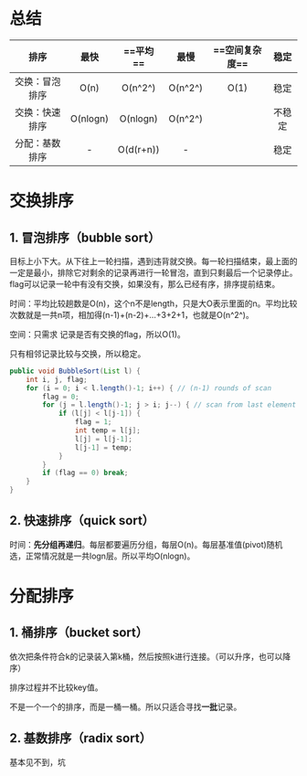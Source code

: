 # 总结

|      排序      |   最快   | ==平均==  |  最慢   | ==空间复杂度== |  稳定  |
| :------------: | :------: | :-------: | :-----: | :------------: | :----: |
| 交换：冒泡排序 |   O(n)   |  O(n^2^)  | O(n^2^) |      O(1)      |  稳定  |
| 交换：快速排序 | O(nlogn) | O(nlogn)  | O(n^2^) |                | 不稳定 |
| 分配：基数排序 |    -     | O(d(r+n)) |    -    |                |  稳定  |



# 交换排序

## 1. 冒泡排序（bubble sort）

目标上小下大。从下往上一轮扫描，遇到违背就交换。每一轮扫描结束，最上面的一定是最小，排除它对剩余的记录再进行一轮冒泡，直到只剩最后一个记录停止。flag可以记录一轮中有没有交换，如果没有，那么已经有序，排序提前结束。

时间：平均比较趟数是O(n)，这个n不是length，只是大O表示里面的n。平均比较次数就是一共n项，相加得(n-1)+(n-2)+...+3+2+1，也就是O(n^2^)。

空间：只需求 记录是否有交换的flag，所以O(1)。

只有相邻记录比较与交换，所以稳定。

```java
public void BubbleSort(List l) {
    int i, j, flag;
    for (i = 0; i < l.length()-1; i++) { // (n-1) rounds of scan
    	flag = 0;
        for (j = l.length()-1; j > i; j--) { // scan from last element to i-1
            if (l[j] < l[j-1]) {
            	flag = 1;
                int temp = l[j];
                l[j] = l[j-1];
                l[j-1] = temp;
            }
        }
        if (flag == 0) break;
    }
}
```



## 2. 快速排序（quick sort）

时间：**先分组再递归**。每层都要遍历分组，每层O(n)。每层基准值(pivot)随机选，正常情况就是一共logn层。所以平均O(nlogn)。



# 分配排序

## 1. 桶排序（bucket sort）

依次把条件符合k的记录装入第k桶，然后按照k进行连接。（可以升序，也可以降序）

排序过程并不比较key值。

不是一个一个的排序，而是一桶一桶。所以只适合寻找**一批**记录。

## 2. 基数排序（radix sort）

基本见不到，坑